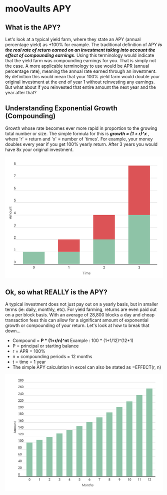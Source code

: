 # mooVaults APY

## What is the APY?

Let's look at a typical yield farm, where they state an APY \(annual percentage yield\) as +100% for example. The traditional definition of APY _**is the real rate of return earned on an investment taking into account the effect of compounding earnings**_. Using this terminology would indicate that the yield farm was compounding earnings for you. That is simply not the case. A more applicable terminology to use would be APR \(annual percentage rate\), meaning the annual rate earned through an investment. By definition this would mean that your 100% yield farm would double your original investment at the end of year 1 without reinvesting any earnings. But what about if you reinvested that entire amount the next year and the year after that?

## Understanding Exponential Growth \(Compounding\)

Growth whose rate becomes ever more rapid in proportion to the growing total number or size. The simple formula for this is _**growth = \(1 + r\)^x**_ , where 'r' = return and 'x' = number of 'times'. For example, your money doubles every year if you get 100% yearly return. After 3 years you would have 8x your original investment.

![growth = \(1 + 100%\)^3](../.gitbook/assets/capture%20%282%29.png)

## Ok, so what REALLY is the APY?

A typical investment does not just pay out on a yearly basis, but in smaller terms \(ie: daily, monthly, etc\). For yield farming, returns are even paid out on a per block basis. With an average of 28,800 blocks a day and cheap transaction fees this can allow for a significant amount of exponential growth or compounding of your return. Let's look at how to break that down...

* Compound = **P \* \(1+r/n\)^nt**                Example : 100 \* \(1+1/12\)^\(12\*1\)
* P = principal or starting balance
* r = APR = 100%
* n = compounding periods = 12 months
* t = time = 1 year
* The simple APY calculation in excel can also be stated as =EFFECT\(r, n\)

![Year 1 end would be 261 tokens or 161% APY versus 100% APR w/o compounding](../.gitbook/assets/capture%20%283%29.png)


